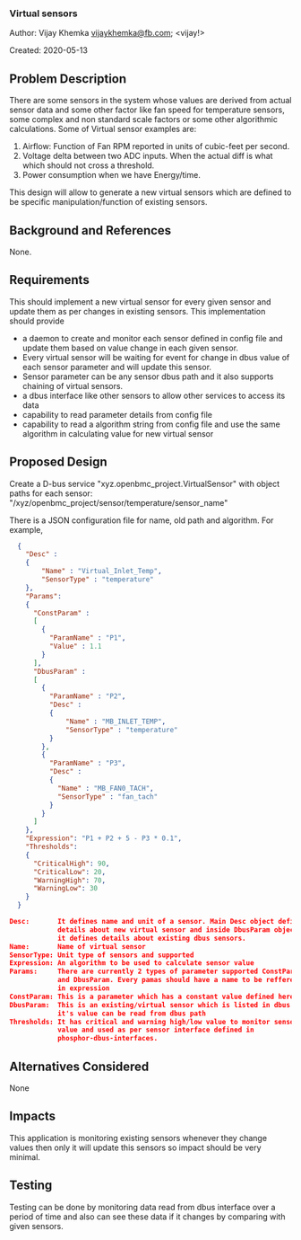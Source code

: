 ### Virtual sensors

Author: Vijay Khemka <vijaykhemka@fb.com>; <vijay!>

Created: 2020-05-13

## Problem Description

There are some sensors in the system whose values are derived from actual sensor
data and some other factor like fan speed for temperature sensors, some complex
and non standard scale factors or some other algorithmic calculations. Some of
Virtual sensor examples are:

1. Airflow: Function of Fan RPM reported in units of cubic-feet per second.
2. Voltage delta between two ADC inputs. When the actual diff is what which
   should not cross a threshold.
3. Power consumption when we have Energy/time.

This design will allow to generate a new virtual sensors which are defined to be
specific manipulation/function of existing sensors.

## Background and References

None.

## Requirements

This should implement a new virtual sensor for every given sensor and update
them as per changes in existing sensors. This implementation should provide

- a daemon to create and monitor each sensor defined in config file and update
  them based on value change in each given sensor.
- Every virtual sensor will be waiting for event for change in dbus value of
  each sensor parameter and will update this sensor.
- Sensor parameter can be any sensor dbus path and it also supports chaining of
  virtual sensors.
- a dbus interface like other sensors to allow other services to access its data
- capability to read parameter details from config file
- capability to read a algorithm string from config file and use the same
  algorithm in calculating value for new virtual sensor

## Proposed Design

Create a D-bus service "xyz.openbmc_project.VirtualSensor" with object paths for
each sensor: "/xyz/openbmc_project/sensor/temperature/sensor_name"

There is a JSON configuration file for name, old path and algorithm. For
example,

```json
  {
    "Desc" :
    {
        "Name" : "Virtual_Inlet_Temp",
        "SensorType" : "temperature"
    },
    "Params":
    {
      "ConstParam" :
      [
        {
          "ParamName" : "P1",
          "Value" : 1.1
        }
      ],
      "DbusParam" :
      [
        {
          "ParamName" : "P2",
          "Desc" :
          {
              "Name" : "MB_INLET_TEMP",
              "SensorType" : "temperature"
          }
        },
        {
          "ParamName" : "P3",
          "Desc" :
          {
            "Name" : "MB_FAN0_TACH",
            "SensorType" : "fan_tach"
          }
        }
      ]
    },
    "Expression": "P1 + P2 + 5 - P3 * 0.1",
    "Thresholds":
    {
      "CriticalHigh": 90,
      "CriticalLow": 20,
      "WarningHigh": 70,
      "WarningLow": 30
    }
  }

Desc:       It defines name and unit of a sensor. Main Desc object defines
            details about new virtual sensor and inside DbusParam object,
            it defines details about existing dbus sensors.
Name:       Name of virtual sensor
SensorType: Unit type of sensors and supported
Expression: An algorithm to be used to calculate sensor value
Params:     There are currently 2 types of parameter supported ConstParam
            and DbusParam. Every pamas should have a name to be reffered
            in expression
ConstParam: This is a parameter which has a constant value defined here
DbusParam:  This is an existing/virtual sensor which is listed in dbus and
            it's value can be read from dbus path
Thresholds: It has critical and warning high/low value to monitor sensor
            value and used as per sensor interface defined in
            phosphor-dbus-interfaces.

```

## Alternatives Considered

None

## Impacts

This application is monitoring existing sensors whenever they change values then
only it will update this sensors so impact should be very minimal.

## Testing

Testing can be done by monitoring data read from dbus interface over a period of
time and also can see these data if it changes by comparing with given sensors.
